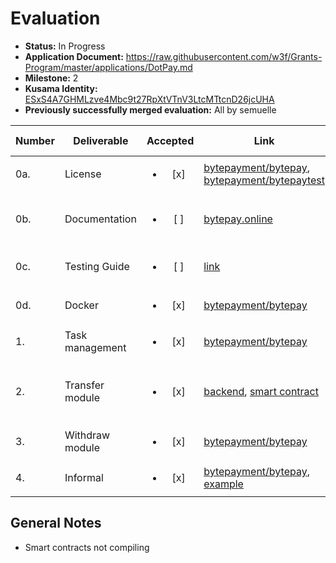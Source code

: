 # Evaluation

- **Status:** In Progress
- **Application Document:**  https://raw.githubusercontent.com/w3f/Grants-Program/master/applications/DotPay.md
- **Milestone:** 2
- **Kusama Identity:** [ESxS4A7GHMLzve4Mbc9t27RpXtVTnV3LtcMTtcnD26jcUHA](https://polkascan.io/pre/kusama/account/ESxS4A7GHMLzve4Mbc9t27RpXtVTnV3LtcMTtcnD26jcUHA)
- **Previously successfully merged evaluation:** All by semuelle

| Number | Deliverable | Accepted | Link | Evaluation Notes |
| ------ | ----------- | :------: | ---- |----------------- |
| 0a. | License | <ul><li>[x] </li></ul> | [bytepayment/bytepay](https://github.com/bytepayment/bytepay/blob/main/LICENSE), [bytepayment/bytepaytest](https://github.com/bytepayment/bytepaytest/blob/main/LICENSE) | Apache 2.0 |
| 0b. | Documentation | <ul><li>[ ] </li></ul> | [bytepay.online](https://bytepay.online/docs/bytepay-userguide) | Screenshots of basic functions; hosted |
| 0c. | Testing Guide | <ul><li>[ ] </li></ul> | [link](https://github.com/bytepayment/bytepay/tree/b4f888152526ebea93e9fab855cb1a81d206ae35#how-to-run-test) | Smart contracts not compiling |
| 0d. | Docker | <ul><li>[x] </li></ul> | [bytepayment/bytepay](https://github.com/bytepayment/bytepay/blob/b4f888152526ebea93e9fab855cb1a81d206ae35/docker-compose.yml) | — |
| 1. | Task management | <ul><li>[x] </li></ul> | [bytepayment/bytepay](https://github.com/bytepayment/bytepay/blob/b4f888152526ebea93e9fab855cb1a81d206ae35/cloudfuncs/webhooks/index.ts#L71-L140) | — |
| 2. | Transfer module | <ul><li>[x] </li></ul> | [backend](https://github.com/bytepayment/bytepay/blob/b4f888152526ebea93e9fab855cb1a81d206ae35/cloudfuncs/polka_dot_transfer/index.ts), [smart contract](https://github.com/bytepayment/bytepay/blob/b4f888152526ebea93e9fab855cb1a81d206ae35/smart-contract/lib.rs#L113) | `set_whitelist` functionality and documentation at odds |
| 3. | Withdraw module | <ul><li>[x] </li></ul> | [bytepayment/bytepay](https://github.com/bytepayment/bytepay/blob/b4f888152526ebea93e9fab855cb1a81d206ae35/smart-contract/lib.rs#L70-L86) | — |
| 4. | Informal | <ul><li>[x] </li></ul> | [bytepayment/bytepay](https://github.com/bytepayment/bytepay/blob/0cf981eb05b779c8795d494de00649c92127ea25/server/functions/webhooks/index.ts), [example](https://github.com/bytepayment/bytepaytest/issues/22) | — |


## General Notes

- Smart contracts not compiling
